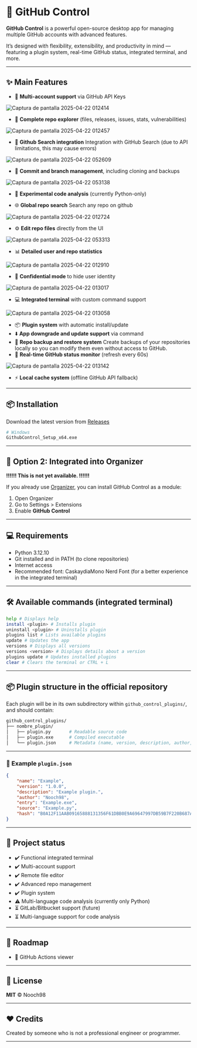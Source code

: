 # 🚀 GitHub Control

**GitHub Control** is a powerful open-source desktop app for managing multiple GitHub accounts with advanced features.

It’s designed with flexibility, extensibility, and productivity in mind — featuring a plugin system, real-time GitHub status, integrated terminal, and more.

---

## ✨ Main Features

- 🔑 **Multi-account support** via GitHub API Keys

![Captura de pantalla 2025-04-22 012414](https://github.com/user-attachments/assets/00d31255-f53d-4413-9613-1d4cbd4aeb5e)

- 📁 **Complete repo explorer** (files, releases, issues, stats, vulnerabilities)

![Captura de pantalla 2025-04-22 012457](https://github.com/user-attachments/assets/e2adc275-8623-48d5-aa9f-6b6e43c2db46)

- 🔎 **Github Search integration** Integration with GitHub Search (due to API limitations, this may cause errors)

![Captura de pantalla 2025-04-22 052609](https://github.com/user-attachments/assets/bc65957a-936d-4acd-acac-60e320bff4ed)

- 🔄 **Commit and branch management**, including cloning and backups

![Captura de pantalla 2025-04-22 053138](https://github.com/user-attachments/assets/423b4304-1316-4042-aa30-18fc8e0c717d)

- 🧪 **Experimental code analysis** (currently Python-only)

- 🌐 **Global repo search** Search any repo on github

![Captura de pantalla 2025-04-22 012724](https://github.com/user-attachments/assets/4c18f7e4-2b6d-4a9d-b8a2-6f92b4a5d938)

- ⚙️ **Edit repo files** directly from the UI

![Captura de pantalla 2025-04-22 053313](https://github.com/user-attachments/assets/ca431d57-d87a-4b72-9ea7-c8f2a71b6473)

- 📊 **Detailed user and repo statistics**

![Captura de pantalla 2025-04-22 012910](https://github.com/user-attachments/assets/62167931-e898-476f-bf04-95a3d3be0042)

- 🔐 **Confidential mode** to hide user identity

![Captura de pantalla 2025-04-22 013017](https://github.com/user-attachments/assets/0e354bd6-9543-45d7-b6ea-3ab19e716b8f)

- 💻 **Integrated terminal** with custom command support

![Captura de pantalla 2025-04-22 013058](https://github.com/user-attachments/assets/ee68fa70-4690-4433-b9f6-562745a8d09a)

- 📦 **Plugin system** with automatic install/update
- ⬇️ **App downgrade and update support** via command
- 💾 **Repo backup and restore system** Create backups of your repositories locally so you can modify them even without access to GitHub.
- 🚦 **Real-time GitHub status monitor** (refresh every 60s)

![Captura de pantalla 2025-04-22 013142](https://github.com/user-attachments/assets/3af679b8-09f6-4983-a8fd-ec7423f5dec3)

- ⚡ **Local cache system** (offline GitHub API fallback)

---

## 📦 Installation

Download the latest version from [Releases](https://github.com/Nooch98/Github_Control/releases)


```bash
# Windows
GithubControl_Setup_x64.exe
```

---

## 🔹 Option 2: Integrated into Organizer

**‼️‼️‼️ This is not yet available. ‼️‼️‼️**

If you already use [Organizer](https://github.com/Nooch98/Organizer), you can install GitHub Control as a module:
1. Open Organizer
2. Go to Settings > Extensions
3. Enable **GitHub Control**

---

## 💻 Requirements

* Python 3.12.10
* Git installed and in PATH (to clone repositories)
* Internet access
* Recommended font: CaskaydiaMono Nerd Font (for a better experience in the integrated terminal)

---

## 🛠️ Available commands (integrated terminal)

```bash
help # Displays help
install <plugin> # Installs plugin
uninstall <plugin> # Uninstalls plugin
plugins list # Lists available plugins
update # Updates the app
versions # Displays all versions
versions <version> # Displays details about a version
plugins update # Updates installed plugins
clear # Clears the terminal or CTRL + L
```

---

## 📦 Plugin structure in the official repository

Each plugin will be in its own subdirectory within `github_control_plugins/`, and should contain:

```bash
github_control_plugins/
├── nombre_plugin/
│   ├── plugin.py       # Readable source code
│   ├── plugin.exe      # Compiled executable
│   └── plugin.json     # Metadata (name, version, description, author, SHA256 hash of the executable, etc.)
```
---

### 📃 Example `plugin.json`

```json
{
    "name": "Example",
    "version": "1.0.0",
    "description": "Example plugin.",
    "author": "Nooch98",
    "entry": "Example.exe",
    "source": "Example.py",
    "hash": "B0A12F11AAB09165888131356F61DBB0E9A69647997DB59B7F220B687AF5DD99"
}
```

---

## 🚧 Project status

- ✔️ Functional integrated terminal
- ✔️ Multi-account support
- ✔️ Remote file editor
- ✔️ Advanced repo management
- ✔️ Plugin system
- ⚠️ Multi-language code analysis (currently only Python)
- ⏳ GitLab/Bitbucket support (future)
- ⏳ Multi-language support for code analysis

---

## 🔮 Roadmap

- 📎 GitHub Actions viewer

---

## 🧠 License

**MIT** © Nooch98

---

## ❤️ Credits

Created by someone who is not a professional engineer or programmer.

---
